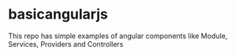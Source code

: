 # basicangularjs
This repo has simple examples of angular components like Module, Services, Providers and Controllers
